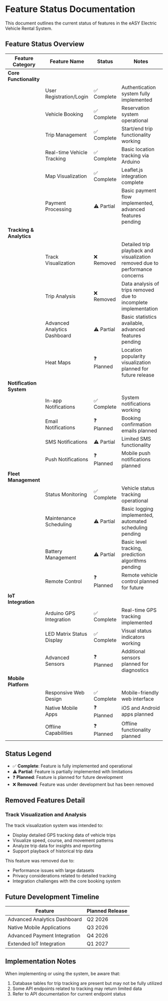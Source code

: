 # Feature Status Documentation

This document outlines the current status of features in the eASY Electric Vehicle Rental System.

## Feature Status Overview

| Feature Category | Feature Name | Status | Notes |
|-----------------|--------------|--------|-------|
| **Core Functionality** | | | |
| | User Registration/Login | ✅ Complete | Authentication system fully implemented |
| | Vehicle Booking | ✅ Complete | Reservation system operational |
| | Trip Management | ✅ Complete | Start/end trip functionality working |
| | Real-time Vehicle Tracking | ✅ Complete | Basic location tracking via Arduino |
| | Map Visualization | ✅ Complete | Leaflet.js integration complete |
| | Payment Processing | ⚠️ Partial | Basic payment flow implemented, advanced features pending |
| **Tracking & Analytics** | | | |
| | Track Visualization | ❌ Removed | Detailed trip playback and visualization removed due to performance concerns |
| | Trip Analysis | ❌ Removed | Data analysis of trips removed due to incomplete implementation |
| | Advanced Analytics Dashboard | ⚠️ Partial | Basic statistics available, advanced features pending |
| | Heat Maps | ❓ Planned | Location popularity visualization planned for future release |
| **Notification System** | | | |
| | In-app Notifications | ✅ Complete | System notifications working |
| | Email Notifications | ❓ Planned | Booking confirmation emails planned |
| | SMS Notifications | ⚠️ Partial | Limited SMS functionality |
| | Push Notifications | ❓ Planned | Mobile push notifications planned |
| **Fleet Management** | | | |
| | Status Monitoring | ✅ Complete | Vehicle status tracking operational |
| | Maintenance Scheduling | ⚠️ Partial | Basic logging implemented, automated scheduling pending |
| | Battery Management | ⚠️ Partial | Basic level tracking, prediction algorithms pending |
| | Remote Control | ❓ Planned | Remote vehicle control planned for future |
| **IoT Integration** | | | |
| | Arduino GPS Integration | ✅ Complete | Real-time GPS tracking implemented |
| | LED Matrix Status Display | ✅ Complete | Visual status indicators working |
| | Advanced Sensors | ❓ Planned | Additional sensors planned for diagnostics |
| **Mobile Platform** | | | |
| | Responsive Web Design | ✅ Complete | Mobile-friendly web interface |
| | Native Mobile Apps | ❓ Planned | iOS and Android apps planned |
| | Offline Capabilities | ❓ Planned | Offline functionality planned |

## Status Legend

- ✅ **Complete**: Feature is fully implemented and operational
- ⚠️ **Partial**: Feature is partially implemented with limitations
- ❓ **Planned**: Feature is planned for future development
- ❌ **Removed**: Feature was under development but has been removed

## Removed Features Detail

### Track Visualization and Analysis

The track visualization system was intended to:
- Display detailed GPS tracking data of vehicle trips
- Visualize speed, course, and movement patterns
- Analyze trip data for insights and reporting
- Support playback of historical trip data

This feature was removed due to:
- Performance issues with large datasets
- Privacy considerations related to detailed tracking
- Integration challenges with the core booking system

## Future Development Timeline

| Feature | Planned Release |
|---------|----------------|
| Advanced Analytics Dashboard | Q2 2026 |
| Native Mobile Applications | Q3 2026 |
| Advanced Payment Integration | Q4 2026 |
| Extended IoT Integration | Q1 2027 |

## Implementation Notes

When implementing or using the system, be aware that:

1. Database tables for trip tracking are present but may not be fully utilized
2. Some API endpoints related to tracking may return limited data
3. Refer to API documentation for current endpoint status 